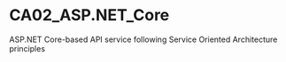 # CA02_ASP.NET_Core
 ASP.NET Core-based API service following Service Oriented Architecture principles
